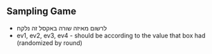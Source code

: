 Sampling Game
-------------

- לרשום מאיזה שורה באקסל זה נלקח
- ev1, ev2, ev3, ev4 - should be according to the value that box had (randomized by round) 
